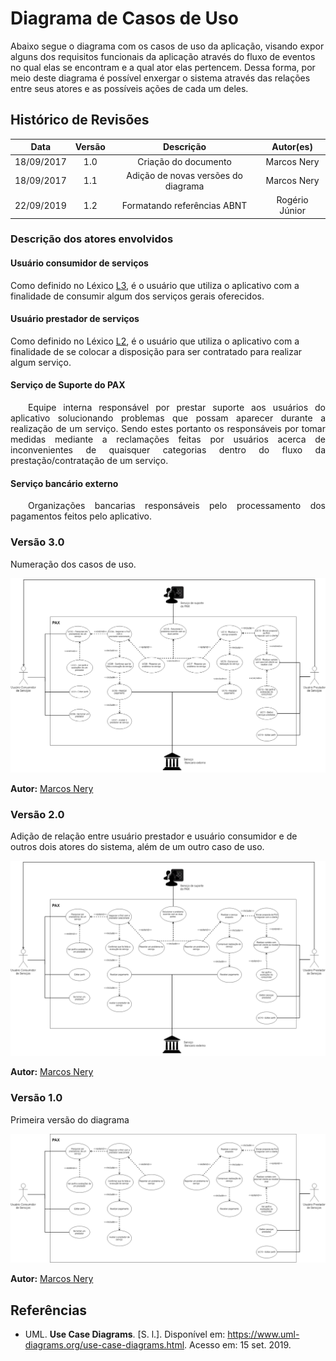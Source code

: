 # Diagrama de Casos de Uso

Abaixo segue o diagrama com os casos de uso da aplicação, visando expor alguns dos requisitos funcionais da aplicação através do fluxo de eventos no qual elas se encontram e a qual ator elas pertencem. Dessa forma, por meio deste diagrama é possível enxergar o sistema através das relações entre seus atores e as possíveis ações de cada um deles.

## Histórico de Revisões

| Data | Versão | Descrição | Autor(es) |
| :--: | :----: | :-------: | :-------: |
| 18/09/2017     |  1.0       |  Criação do documento         |      Marcos Nery    |
| 18/09/2017     |  1.1       |  Adição de novas versões do diagrama       |      Marcos Nery    |
| 22/09/2019 |  1.2   |         Formatando referências ABNT         |                 Rogério Júnior               |

### Descrição dos atores envolvidos

#### Usuário consumidor de serviços

Como definido no Léxico [L3](docs/DS/dinamica-e-seminario-2/lexico.md#L3), é o usuário que utiliza o aplicativo com a finalidade de consumir algum dos serviços gerais oferecidos.

#### Usuário prestador de serviços

Como definido no Léxico [L2](docs/DS/dinamica-e-seminario-2/lexico.md#L2), é o usuário que utiliza o aplicativo com a finalidade de se colocar a disposição para ser contratado para realizar algum serviço.

#### Serviço de Suporte do PAX 

<p style="text-align:justify">&emsp;&emsp;Equipe interna responsável por prestar suporte aos usuários do aplicativo solucionando problemas que possam aparecer durante a realização de um serviço. Sendo estes portanto os responsáveis por tomar medidas mediante a reclamações feitas por usuários acerca de inconvenientes de quaisquer categorias dentro do fluxo da prestação/contratação de um serviço.</p>

#### Serviço bancário externo

<p style="text-align:justify">&emsp;&emsp;Organizações bancarias responsáveis pelo processamento dos pagamentos feitos pelo aplicativo.</p>

### Versão 3.0
Numeração dos casos de uso.

![CasosDeUsoV3](../../../assets/arquitetura/PAXCasosDeUsoV2.png)

**Autor:** [Marcos Nery](https://github.com/marcosnbj)


### Versão 2.0
Adição de relação entre usuário prestador e usuário consumidor e de outros dois atores do sistema, além de um outro caso de uso.

![CasosDeUsoV2](../../../assets/arquitetura/PAXCasosDeUsoV1.png)

**Autor:** [Marcos Nery](https://github.com/marcosnbj)

### Versão 1.0
Primeira versão do diagrama

![CasosDeUsoV1](../../../assets/arquitetura/PAXCasosDeUsoV0.png)

**Autor:** [Marcos Nery](https://github.com/marcosnbj)

## Referências

* UML. **Use Case Diagrams**. [S. l.]. Disponível em: https://www.uml-diagrams.org/use-case-diagrams.html. Acesso em: 15 set. 2019.